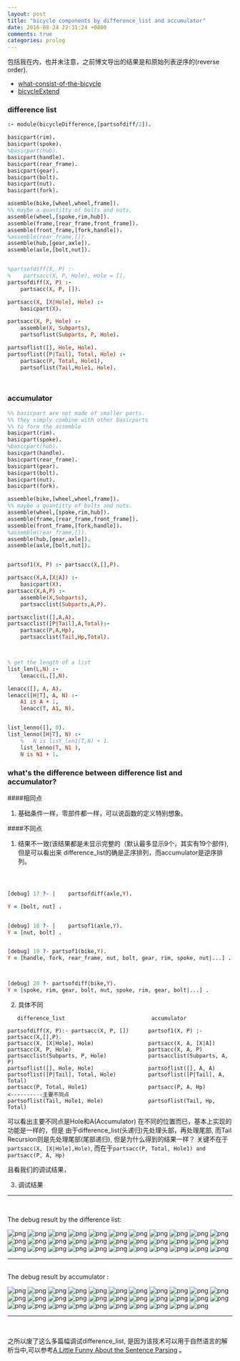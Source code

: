 ```yaml
---
layout: post
title: "bicycle components by difference_list and accumulator"
date: 2016-08-24 22:31:24 +0800
comments: true
categories: prolog
---
```


包括我在内，也并未注意，之前博文导出的结果是和原始列表逆序的(reverse order).

+ [what-consist-of-the-bicycle][66]
+ [bicycleExtend][67]


<!--more-->

### difference list

``` prolog
:- module(bicycleDifference,[partsofdiff/2]).

basicpart(rim).
basicpart(spoke).
%basicpart(hub).
basicpart(handle).
basicpart(rear_frame).
basicpart(gear).
basicpart(bolt).
basicpart(nut).
basicpart(fork).

assemble(bike,[wheel,wheel,frame]).
%% maybe a quantitty of bolts and nuts.
assemble(wheel,[spoke,rim,hub]).
assemble(frame,[rear_frame,front_frame]).
assemble(front_frame,[fork,handle]).
%assemble(rear_frame,[]).
assemble(hub,[gear,axle]).
assemble(axle,[bolt,nut]).


%partsofdiff(X, P) :- 
%    partsacc(X, P, Hole), Hole = [].
partsofdiff(X, P) :-
    partsacc(X, P, []).

partsacc(X, [X|Hole], Hole) :- 
    basicpart(X).

partsacc(X, P, Hole) :-
    assemble(X, Subparts),
    partsoflist(Subparts, P, Hole).

partsoflist([], Hole, Hole).
partsoflist([P|Tail], Total, Hole) :-
    partsacc(P, Total, Hole1),
    partsoflist(Tail,Hole1, Hole).




```



### accumulator

``` prolog
%% basicpart are not made of smaller parts.
%% they simply combine with other basicparts
%% to form the assemble
basicpart(rim).
basicpart(spoke).
%basicpart(hub).
basicpart(handle).
basicpart(rear_frame).
basicpart(gear).
basicpart(bolt).
basicpart(nut).
basicpart(fork).

assemble(bike,[wheel,wheel,frame]).
%% maybe a quantitty of bolts and nuts.
assemble(wheel,[spoke,rim,hub]).
assemble(frame,[rear_frame,front_frame]).
assemble(front_frame,[fork,handle]).
%assemble(rear_frame,[]).
assemble(hub,[gear,axle]).
assemble(axle,[bolt,nut]).


partsof1(X, P) :- partsacc(X,[],P).

partsacc(X,A,[X|A]) :- 
    basicpart(X).
partsacc(X,A,P) :-
    assemble(X,Subparts),
    partsacclist(Subparts,A,P).

partsacclist([],A,A).
partsacclist([P|Tail],A,Total):-
    partsacc(P,A,Hp),
    partsacclist(Tail,Hp,Total).



% get the length of a list
list_len(L,N) :-
    lenacc(L,[],N).

lenacc([], A, A).
lenacc([H|T], A, N) :-
    A1 is A + 1,
    lenacc(T, A1, N).


list_lenno([], 0).
list_lenno([H|T], N) :-
    %   N is list_len1(T,N) + 1.
    list_lenno(T, N1 ),
    N is N1 + 1.


```

### what's the difference between difference list and accumulator?

####相同点

1.  基础条件一样，零部件都一样，可以说函数的定义特别想象。

####不同点


1. 结果不一致(该结果都是未显示完整的（默认最多显示9个，其实有19个部件),但是可以看出来
difference_list的确是正序排列，而accumulator是逆序排列。
``` prolog



[debug] 17 ?- |    partsofdiff(axle,Y).                                <=======difference_list========>

Y = [bolt, nut] .


[debug] 18 ?- |    partsof1(axle,Y).                                   <=======accumulator========>
Y = [nut, bolt] .


[debug] 19 ?- partsof1(bike,Y).                                        <=======accumulator========>
Y = [handle, fork, rear_frame, nut, bolt, gear, rim, spoke, nut|...] .



[debug] 20 ?- partsofdiff(bike,Y).                                     <=======difference_list========>
Y = [spoke, rim, gear, bolt, nut, spoke, rim, gear, bolt|...] .
```

2. 具体不同
```
   difference_list                           accumulator

partsofdiff(X, P):- partsacc(X, P, [])      partsof1(X, P) :- partsacc(X,[],P).
partsacc(X, [X|Hole], Hole)                 partsacc(X, A, [X|A])
partsacc(X, P, Hole)                        partsacc(X, A, P)
partsacclist(Subparts, P, Hole)             partsacclist(Subparts, A, P)
partsoflist([], Hole, Hole)                 partsoflist([], A, A)
partsoflist([P|Tail], Total, Hole)          partsoflist([P|Tail], A, Total)
partsacc(P, Total, Hole1)                   partsacc(P, A, Hp)                <----------主要不同点
partsoflist(Tail, Hole1, Hole)              partsoflist(Tail, Hp, Total)
```

可以看出主要不同点是Hole和A(Accumulator) 在不同的位置而已，基本上实现的功能是一样的，但是
由于difference_list(头递归)先处理头部，再处理尾部, 而Tail Recursion则是先处理尾部(尾部递归),
但是为什么得到的结果一样？ 关键不在于`partsacc(X, [X|Hole],Hole)`, 而在于`partsacc(P, Total, Hole1) and partsacc(P, A, Hp)`

且看我们的调试结果，

3. 调试结果

<hr/>
<br/>

The debug result by the difference list:

![png][1]
![png][2]
![png][3]
![png][4]
![png][5]
![png][6]
![png][7]
![png][8]
![png][9]
![png][10]
![png][11]
![png][12]
![png][13]
![png][14]
![png][15]
![png][16]
![png][17]
![png][18]
![png][19]
![png][20]
![png][21]
![png][22]
![png][23]
![png][24]
![png][25]
![png][26]
![png][27]
![png][28]
![png][29]
![png][30]
![png][31]
![png][32]
![png][33]

<hr/>
<br/>
The debug result by accumulator :

![png][34]
![png][35]
![png][36]
![png][37]
![png][38]
![png][39]
![png][40]
![png][41]
![png][42]
![png][43]
![png][44]
![png][45]
![png][46]
![png][47]
![png][48]
![png][49]
![png][50]
![png][51]
![png][52]
![png][53]
![png][54]
![png][55]
![png][56]
![png][57]
![png][58]
![png][59]
![png][60]
![png][61]
![png][62]
![png][63]
![png][64]
![png][65]

<hr/>
<br/>

之所以废了这么多篇幅调试difference_list, 是因为该技术可以用于自然语言的解析当中,可以参考[A Little Funny About the Sentence Parsing][68] 。

[1]:/images/prolog/bicycle3/diff1.png
[2]:/images/prolog/bicycle3/diff2.png
[3]:/images/prolog/bicycle3/diff3.png
[4]:/images/prolog/bicycle3/diff4.png
[5]:/images/prolog/bicycle3/diff5.png
[6]:/images/prolog/bicycle3/diff6.png
[7]:/images/prolog/bicycle3/diff7.png
[8]:/images/prolog/bicycle3/diff8.png
[9]:/images/prolog/bicycle3/diff9.png
[10]:/images/prolog/bicycle3/diff10.png
[11]:/images/prolog/bicycle3/diff11.png
[12]:/images/prolog/bicycle3/diff12.png
[13]:/images/prolog/bicycle3/diff13.png
[14]:/images/prolog/bicycle3/diff14.png
[15]:/images/prolog/bicycle3/diff15.png
[16]:/images/prolog/bicycle3/diff16.png
[17]:/images/prolog/bicycle3/diff17.png
[18]:/images/prolog/bicycle3/diff18.png
[19]:/images/prolog/bicycle3/diff19.png
[20]:/images/prolog/bicycle3/diff20.png
[21]:/images/prolog/bicycle3/diff21.png
[22]:/images/prolog/bicycle3/diff22.png
[23]:/images/prolog/bicycle3/diff23.png
[24]:/images/prolog/bicycle3/diff24.png
[25]:/images/prolog/bicycle3/diff25.png
[26]:/images/prolog/bicycle3/diff26.png
[27]:/images/prolog/bicycle3/diff27.png
[28]:/images/prolog/bicycle3/diff28.png
[29]:/images/prolog/bicycle3/diff29.png
[30]:/images/prolog/bicycle3/diff30.png
[31]:/images/prolog/bicycle3/diff31.png
[32]:/images/prolog/bicycle3/diff32.png
[33]:/images/prolog/bicycle3/diff33.png


[34]:/images/prolog/bicycle3/accu1.png
[35]:/images/prolog/bicycle3/accu2.png
[36]:/images/prolog/bicycle3/accu3.png
[37]:/images/prolog/bicycle3/accu4.png
[38]:/images/prolog/bicycle3/accu5.png
[39]:/images/prolog/bicycle3/accu6.png
[40]:/images/prolog/bicycle3/accu7.png
[41]:/images/prolog/bicycle3/accu8.png
[42]:/images/prolog/bicycle3/accu9.png
[43]:/images/prolog/bicycle3/accu10.png
[44]:/images/prolog/bicycle3/accu11.png
[45]:/images/prolog/bicycle3/accu12.png
[46]:/images/prolog/bicycle3/accu13.png
[47]:/images/prolog/bicycle3/accu14.png
[48]:/images/prolog/bicycle3/accu15.png
[49]:/images/prolog/bicycle3/accu16.png
[50]:/images/prolog/bicycle3/accu17.png
[51]:/images/prolog/bicycle3/accu18.png
[52]:/images/prolog/bicycle3/accu19.png
[53]:/images/prolog/bicycle3/accu20.png
[54]:/images/prolog/bicycle3/accu21.png
[55]:/images/prolog/bicycle3/accu22.png
[56]:/images/prolog/bicycle3/accu23.png
[57]:/images/prolog/bicycle3/accu24.png
[58]:/images/prolog/bicycle3/accu25.png
[59]:/images/prolog/bicycle3/accu26.png
[60]:/images/prolog/bicycle3/accu27.png
[61]:/images/prolog/bicycle3/accu28.png
[62]:/images/prolog/bicycle3/accu29.png
[63]:/images/prolog/bicycle3/accu30.png
[64]:/images/prolog/bicycle3/accu31.png
[65]:/images/prolog/bicycle3/accu32.png
[66]:http://jueqingsizhe66.github.io/blog/2016/08/24/what-consist-of-the-bicycle/ 
[67]:http://jueqingsizhe66.github.io/blog/2016/08/24/bicycleextend/ 
[68]:http://jueqingsizhe66.github.io/blog/2016/08/02/a-little-funny-about-the-sentence-parsing/ 
